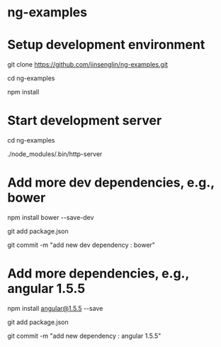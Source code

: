 # ng-examples

# Setup development environment

git clone https://github.com/jinsenglin/ng-examples.git

cd ng-examples

npm install

# Start development server

cd ng-examples

./node_modules/.bin/http-server

# Add more dev dependencies, e.g., bower

npm install bower --save-dev

git add package.json

git commit -m "add new dev dependency : bower"

# Add more dependencies, e.g., angular 1.5.5

npm install angular@1.5.5 --save

git add package.json

git commit -m "add new dependency : angular 1.5.5"
